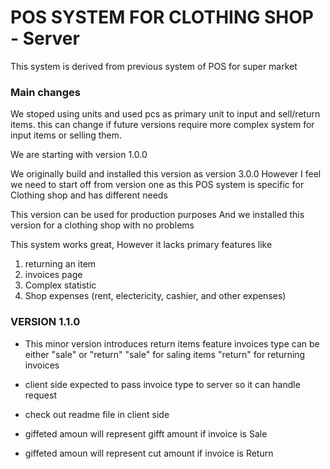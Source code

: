 # POS SYSTEM FOR CLOTHING SHOP - Server
This system is derived from previous system of POS for super market

### Main changes
We stoped using units and used pcs as primary unit to input and sell/return items. this can change if future versions require more complex system for input items or selling them.

We are starting with version 1.0.0

We originally build and installed this version as version 3.0.0
However I feel we need to start off from version one as this POS system is 
specific for Clothing shop and has different needs

This version can be used for production purposes
And we installed this version for a clothing shop with no problems

This system works great, However it lacks primary features
like 
1. returning an item
1. invoices page
1. Complex statistic
1. Shop expenses (rent, electericity, cashier, and other expenses)

### VERSION 1.1.0
- This minor version introduces return items feature
  invoices type can be either "sale" or "return"
  "sale" for saling items
  "return" for returning invoices

- client side expected to pass invoice type to server so it can handle request
- check out readme file in client side
- giffeted amoun will represent gifft amount if invoice is Sale
- giffeted amoun will represent cut amount if invoice is Return

